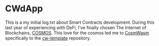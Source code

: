 # CWdApp

This is a my initial log.txt about Smart Contracts development. During this last year of experiencing with DeFi, I've finally chosen The Internet of Blockchains, [COSMOS](https://github.com/cosmos). This love for the cosmos led me to [CosmWasm](https://github.com/CosmWasm) specifically to the [cw-template](https://github.com/CosmWasm/cw-template.git) repository.

